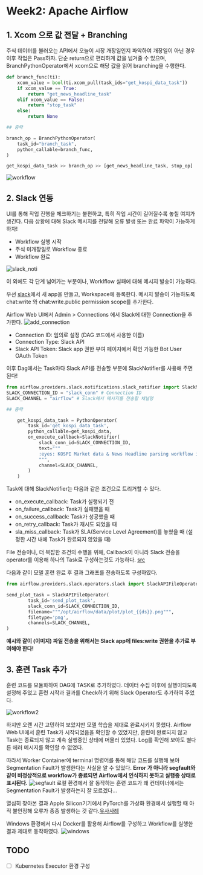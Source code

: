 # Week2: Apache Airflow

## 1. Xcom 으로 값 전달 + Branching

주식 데이터를 불러오는 API에서 오늘이 시장 개장일인지 파악하여 개장일이 아닌 경우 이후 작업은 Pass하자.
단순 return으로 편리하게 값을 넘겨줄 수 있으며, BranchPythonOperator에서 xcom으로 해당 값을 읽어 branching을 수행한다.

```python
def branch_func(ti):
	xcom_value = bool(ti.xcom_pull(task_ids="get_kospi_data_task"))
	if xcom_value == True:
		return "get_news_headline_task"
	elif xcom_value == False:
		return "stop_task"
	else:
		return None

## 중략

branch_op = BranchPythonOperator(
	task_id="branch_task",
	python_callable=branch_func,
)

get_kospi_data_task >> branch_op >> [get_news_headline_task, stop_op]
```

![workflow](./images/workflow.png)

## 2. Slack 연동

UI를 통해 작업 진행을 체크하기는 불편하고, 특히 작업 시간이 길어질수록 놓칠 여지가 생긴다. 다음 상황에 대해 Slack 메시지를 전달해 오류 발생 또는 완료 파악이 가능하게 하자!

- Workflow 실행 시작
- 주식 미개장일로 Workflow 종료
- Workflow 완료

![slack_noti](./images/slack_noti.png)

이 외에도 각 단계 넘어가는 부분이나, Worklflow 실패에 대해 메시지 발송이 가능하다.

우선 [slack](https://api.slack.com/)에서 새 app을 만들고, Workspace에 등록한다.
메시지 발송이 가능하도록 chat:write 와 chat:write.public permission scope를 추가한다.

Airflow Web UI에서 Admin > Connections 에서 Slack에 대한 Connection을 추가한다.
![add_connection](./images/addconnection.png)

- Connection ID: 임의로 설정 (DAG 코드에서 사용한 이름)
- Connection Type: Slack API
- Slack API Token: Slack app 권한 부여 페이지에서 확인 가능한 Bot User OAuth Token

이후 Dag에서는 Task마다 Slack API를 전송할 부분에 SlackNotifier를 사용해 주면 된다!

```python
from airflow.providers.slack.notifications.slack_notifier import SlackNotifier
SLACK_CONNECTION_ID = "slack_conn" # Connection ID
SLACK_CHANNEL = "airflow" # Slack에서 메시지를 전송할 채널명

## 중략

    get_kospi_data_task = PythonOperator(
        task_id='get_kospi_data_task',
        python_callable=get_kospi_data,
		on_execute_callback=SlackNotifier(
        	slack_conn_id=SLACK_CONNECTION_ID,
            text="""
			:eyes: KOSPI Market data & News Headline parsing workflow initiated ({{ds}}).:eyes:
            """,
            channel=SLACK_CHANNEL,
        )
    )
```

Task에 대해 SlackNotifier는 다음과 같은 조건으로 트리거할 수 있다.

- on_execute_callback: Task가 실행되기 전
- on_failure_callback: Task가 실패했을 때
- on_success_callback: Task가 성공했을 때
- on_retry_callback: Task가 재시도 되었을 때
- sla_miss_callback: Task가 SLA(Service Level Agreement)를 놓쳤을 때 (설정한 시간 내에 Task가 완료되지 않았을 때)

File 전송이나, 더 복잡한 조건의 수행을 위해, Callback이 아니라 Slack 전송을 operator를 이용해 하나의 Task로 구성하는것도 가능하다. [src](https://airflow.apache.org/docs/apache-airflow-providers-slack/stable/operators/slack_operator_howto_guide.html)

다음과 같이 모델 훈련 완료 후 결과 그래프를 전송하도록 구성하였다.

```python
from airflow.providers.slack.operators.slack import SlackAPIFileOperator

send_plot_task = SlackAPIFileOperator(
        task_id='send_plot_task',
        slack_conn_id=SLACK_CONNECTION_ID,
        filename="""/opt/airflow/data/plot/plot_{{ds}}.png""",
        filetype='png',
        channels=SLACK_CHANNEL,
)
```

**예시와 같이 (이미지) 파일 전송을 위해서는 Slack app에 files:write 권한을 추가로 부여해야 한다!**

## 3. 훈련 Task 추가

훈련 코드를 모듈화하여 DAG에 TASK로 추가하였다. 데이터 수집 이후에 실행이되도록 설정해 주었고 훈련 시작과 결과를 Check하기 위해 Slack Operator도 추가하여 주었다.

![workflow2](./images/workflow2.png)

하지만 오랜 시간 고민하여 보았지만 모델 학습을 제대로 완료시키지 못했다. Airflow Web UI에서 훈련 Task가 시작되었음을 확인할 수 있었지만, 훈련이 완료되지 않고 Task는 종료되지 않고 계속 실행중인 상태에 머물러 있었다. Log를 확인해 보아도 별다른 에러 메시지를 확인할 수 없었다.

따라서 Worker Container에 terminal 명령어를 통해 해당 코드를 실행해 보아 Segmentation Fault가 발생한다는 사실을 알 수 있었다.
**Error 가 아니라 segfault와 같이 비정상적으로 workflow가 종료되면 Airflow에서 인식하지 못하고 실행중 상태로 표시된다.**
![segfault](./images/segfault.png)
로컬 환경에서 잘 동작하는 훈련 코드가 왜 컨테이너에서는 Segmentation Fault가 발생하는지 잘 모르겠다...

열심히 찾아본 결과 Apple Silicon기기에서 PyTorch를 가상화 환경에서 실행할 때 아직 불안정해 오류가 종종 발생하는 것 같다.[유사사례](https://stackoverflow.com/questions/77290003/segmentation-fault-when-using-sentencetransformer-inside-docker-container)

Windows 환경에서 다시 Docker를 활용해 Airflow를 구성하고 Workflow를 실행한 결과 제대로 동작하였다.
![windows](./images/windows.png)

## TODO

- [ ] Kubernetes Executor 환경 구성
